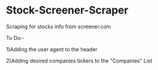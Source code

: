 # Stock-Screener-Scraper
Scraping for stocks info from screener.com

To Do:-

1)Adding the user agent to the header

2)Adding desired companies tickers to the "Companies" List
